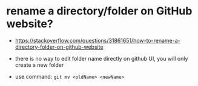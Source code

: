 # rename a directory/folder on GitHub website?

- https://stackoverflow.com/questions/31861651/how-to-rename-a-directory-folder-on-github-website

- there is no way to edit folder name directly on github UI, you will only create a new folder
- use command: `git mv <oldName> <newName>`
